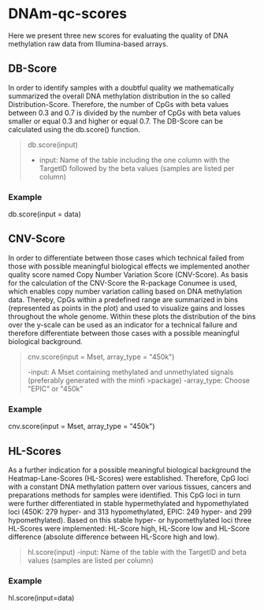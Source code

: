 # DNAm-qc-scores

Here we present three new scores for evaluating the quality of DNA methylation raw data from Illumina-based arrays. 


## DB-Score
In order to identify samples with a doubtful quality we mathematically summarized the overall DNA methylation distribution in the so called Distribution-Score. Therefore, the number of CpGs with beta values between 0.3 and 0.7 is divided by the number of CpGs with beta values smaller or equal 0.3 and higher or equal 0.7. The DB-Score can be calculated using the db.score() function.

>db.score(input)
>- input: Name of the table including the one column with the TargetID followed by the beta values (samples are listed per column)
>
### Example
db.score(input = data)



## CNV-Score
In order to differentiate between those cases which technical failed from those with possible meaningful biological effects we implemented another quality score named Copy Number Variation Score (CNV-Score). As basis for the calculation of the CNV-Score the R-package Conumee is used, which enables copy number variation calling based on DNA methylation data. Thereby, CpGs within a predefined range are summarized in bins (represented as points in the plot) and used to visualize gains and losses throughout the whole genome. Within these plots the distribution of the bins over the y-scale can be used as an indicator for a technical failure and therefore differentiate between those cases with a possible meaningful biological background.

>cnv.score(input = Mset, array_type = "450k")
>
>-input: A Mset containing methylated and unmethylated signals (preferably generated with the minfi >package)
>-array_type: Choose "EPIC" or "450k"

### Example
cnv.score(input = Mset, array_type = "450k")



## HL-Scores
As a further indication for a possible meaningful biological background the Heatmap-Lane-Scores (HL-Scores) were established. Therefore, CpG loci with a constant DNA methylation pattern over various tissues, cancers and preparations methods for samples were identified. This CpG loci in turn were further differentiated in stable hypermethylated and hypomethylated loci (450K: 279 hyper- and 313 hypomethylated, EPIC: 249 hyper- and 299 hypomethylated). Based on this stable hyper- or hypomethylated loci three HL-Scores were implemented: HL-Score high, HL-Score low and HL-Score difference (absolute difference between HL-Score high and low).

> hl.score(input)
>-input: Name of the table with the TargetID and beta values (samples are listed per column)

### Example
hl.score(input=data)
